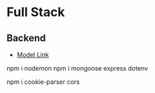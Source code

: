 # Full Stack

## Backend 
- [ Model Link ](https://app.eraser.io/workspace/4SjpiOn92v2K7yj0keEY?origin=share)

npm i nodemon
npm i mongoose express dotenv

npm i cookie-parser cors